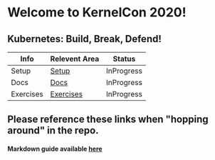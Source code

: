 # Welcome to KernelCon 2020!

## Kubernetes: Build, Break, Defend!

Info | Relevent Area | Status
--- | --- | ---
Setup | [Setup](Setup/README.md) | InProgress
Docs | [Docs](Docs/README.md) | InProgress
Exercises | [Exercises](Exercises/README.md) | InProgress

## Please reference these links when "hopping around" in the repo.
#### Markdown guide available [here](https://guides.github.com/features/mastering-markdown/)